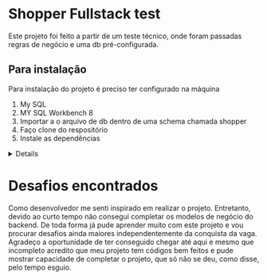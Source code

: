 # Shopper Fullstack test

Este projeto foi feito a partir de um teste técnico, onde foram passadas regras de negócio e uma db pré-configurada.

## Para instalação

Para instalação do projeto é preciso ter configurado na máquina

1. My SQL
2. MY SQL Workbench 8
3. Importar a o arquivo de db dentro de uma schema chamada shopper
4. Faço clone do respositório
5. Instale as dependências
<details>

Package.json `bash npm init -y`

Express mySQL e Nodemon `bash npm i express mysql nodemon`

Atualize o package.json com `bash "type": "module"` e após dê o comando `bash node index.js`

Atualizar o package.json para que a conexão se refaça automaticamente. Em scripts: `bash "start": "nodemon index.js"`

Baixe o aplicativo postman para verificar a comunicação com a API

Instalação React na pasta cliente execute `bash npx creat-react-app`

Servidor de desenvolvimento `bash npm start`

Instalação do React router DOM `bash npm i react-router-dom`

Instalação do Axios `bash npm i axios` permite chamar api usando o react

Instalação da lib cors `bash npm i cors`

Instalação lib para leitura de arquivo .csv `bash npm i papaparse`

</details>

# Desafios encontrados

Como desenvolvedor me senti inspirado em realizar o projeto. Entretanto, devido ao curto tempo não consegui completar os modelos de negócio do backend. De toda forma já pude aprender muito com este projeto e vou procurar desafios ainda maiores independentemente da conquista da vaga. Agradeço a oportunidade de ter conseguido chegar até aqui e mesmo que incompleto acredito que meu projeto tem códigos bem feitos e pude mostrar capacidade de completar o projeto, que só não se deu, como disse, pelo tempo esguio.
